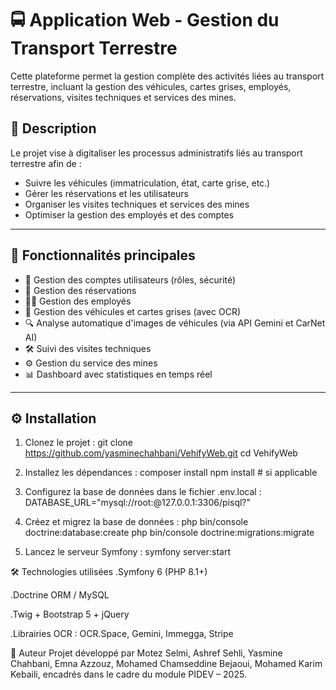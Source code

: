 # 🚍 Application Web - Gestion du Transport Terrestre

Cette plateforme permet la gestion complète des activités liées au transport terrestre, incluant la gestion des véhicules, cartes grises, employés, réservations, visites techniques et services des mines.

## 📌 Description

Le projet vise à digitaliser les processus administratifs liés au transport terrestre afin de :
- Suivre les véhicules (immatriculation, état, carte grise, etc.)
- Gérer les réservations et les utilisateurs
- Organiser les visites techniques et services des mines
- Optimiser la gestion des employés et des comptes

---

## 🧩 Fonctionnalités principales

- 🔐 Gestion des comptes utilisateurs (rôles, sécurité)
- 📅 Gestion des réservations
- 👨‍🔧 Gestion des employés
- 🚗 Gestion des véhicules et cartes grises (avec OCR)
- 🔍 Analyse automatique d'images de véhicules (via API Gemini et CarNet AI)
- 🛠️ Suivi des visites techniques
- ⚙️ Gestion du service des mines
- 📊 Dashboard avec statistiques en temps réel

---

## ⚙️ Installation

1. Clonez le projet :
git clone https://github.com/yasminechahbani/VehifyWeb.git
cd VehifyWeb

2. Installez les dépendances :
composer install
npm install  # si applicable


3. Configurez la base de données dans le fichier .env.local :
DATABASE_URL="mysql://root:@127.0.0.1:3306/pisql?"


4. Créez et migrez la base de données :
php bin/console doctrine:database:create
php bin/console doctrine:migrations:migrate


5. Lancez le serveur Symfony :
symfony server:start



🛠 Technologies utilisées
.Symfony 6 (PHP 8.1+)

.Doctrine ORM / MySQL

.Twig + Bootstrap 5 + jQuery

.Librairies OCR : OCR.Space, Gemini, Immegga, Stripe


👤 Auteur
Projet développé par Motez Selmi, Ashref Sehli, Yasmine Chahbani, Emna Azzouz, Mohamed Chamseddine Bejaoui, Mohamed Karim Kebaili, encadrés dans le cadre du module PIDEV – 2025.
